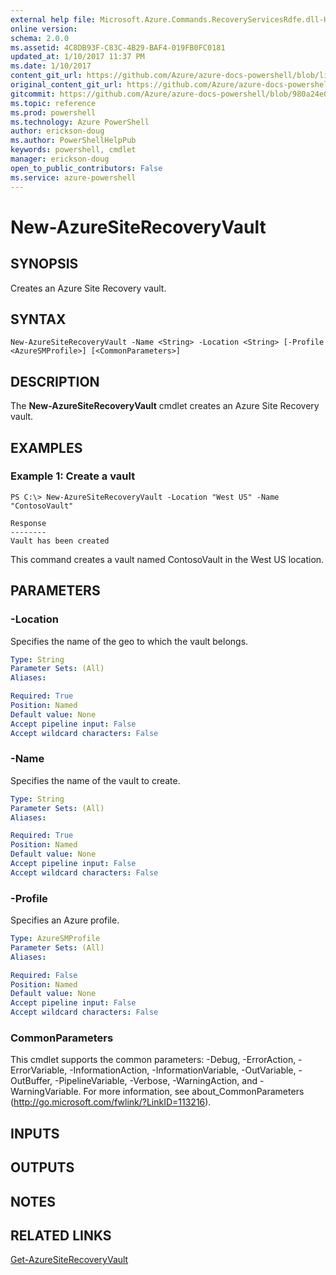 ```yaml
---
external help file: Microsoft.Azure.Commands.RecoveryServicesRdfe.dll-Help.xml
online version: 
schema: 2.0.0
ms.assetid: 4C8DB93F-C83C-4B29-BAF4-019FB0FC0181
updated_at: 1/10/2017 11:37 PM
ms.date: 1/10/2017
content_git_url: https://github.com/Azure/azure-docs-powershell/blob/live/azureps-cmdlets-docs/ServiceManagement/Azure.SiteRecovery/v3.0.0/New-AzureSiteRecoveryVault.md
original_content_git_url: https://github.com/Azure/azure-docs-powershell/blob/live/azureps-cmdlets-docs/ServiceManagement/Azure.SiteRecovery/v3.0.0/New-AzureSiteRecoveryVault.md
gitcommit: https://github.com/Azure/azure-docs-powershell/blob/980a24e01d9dd1158e819b034a40be469f1f1b06/azureps-cmdlets-docs/ServiceManagement/Azure.SiteRecovery/v3.0.0/New-AzureSiteRecoveryVault.md
ms.topic: reference
ms.prod: powershell
ms.technology: Azure PowerShell
author: erickson-doug
ms.author: PowerShellHelpPub
keywords: powershell, cmdlet
manager: erickson-doug
open_to_public_contributors: False
ms.service: azure-powershell
---
```


# New-AzureSiteRecoveryVault

## SYNOPSIS
Creates an Azure Site Recovery vault.

## SYNTAX

```
New-AzureSiteRecoveryVault -Name <String> -Location <String> [-Profile <AzureSMProfile>] [<CommonParameters>]
```

## DESCRIPTION
The **New-AzureSiteRecoveryVault** cmdlet creates an Azure Site Recovery vault.

## EXAMPLES

### Example 1: Create a vault
```
PS C:\> New-AzureSiteRecoveryVault -Location "West US" -Name "ContosoVault" 

Response
--------
Vault has been created
```

This command creates a vault named ContosoVault in the West US location.

## PARAMETERS

### -Location
Specifies the name of the geo to which the vault belongs.

```yaml
Type: String
Parameter Sets: (All)
Aliases: 

Required: True
Position: Named
Default value: None
Accept pipeline input: False
Accept wildcard characters: False
```

### -Name
Specifies the name of the vault to create.

```yaml
Type: String
Parameter Sets: (All)
Aliases: 

Required: True
Position: Named
Default value: None
Accept pipeline input: False
Accept wildcard characters: False
```

### -Profile
Specifies an Azure profile.

```yaml
Type: AzureSMProfile
Parameter Sets: (All)
Aliases: 

Required: False
Position: Named
Default value: None
Accept pipeline input: False
Accept wildcard characters: False
```

### CommonParameters
This cmdlet supports the common parameters: -Debug, -ErrorAction, -ErrorVariable, -InformationAction, -InformationVariable, -OutVariable, -OutBuffer, -PipelineVariable, -Verbose, -WarningAction, and -WarningVariable. For more information, see about_CommonParameters (http://go.microsoft.com/fwlink/?LinkID=113216).

## INPUTS

## OUTPUTS

## NOTES

## RELATED LINKS

[Get-AzureSiteRecoveryVault](xref:ServiceManagement/Azure.SiteRecovery/v3.0.0/Get-AzureSiteRecoveryVault.md)


